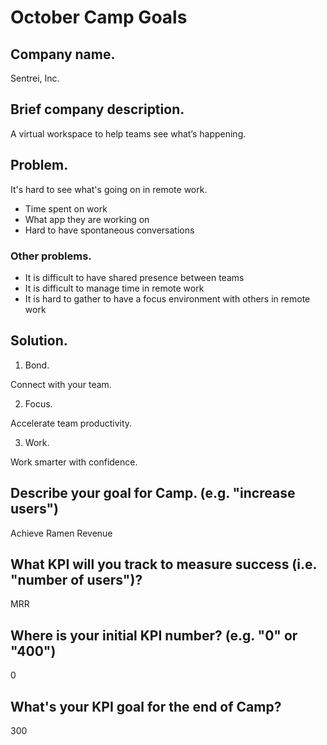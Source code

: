 # October Camp Goals

## Company name.

Sentrei, Inc.

## Brief company description.

A virtual workspace to help teams see what’s happening.

## Problem.

It's hard to see what's going on in remote work.

- Time spent on work
- What app they are working on
- Hard to have spontaneous conversations

### Other problems.

- It is difficult to have shared presence between teams
- It is difficult to manage time in remote work
- It is hard to gather to have a focus environment with others in remote work

## Solution.

1. Bond.

Connect with your team.

2. Focus.

Accelerate team productivity.

3. Work.

Work smarter with confidence.

## Describe your goal for Camp. (e.g. "increase users")

Achieve Ramen Revenue

## What KPI will you track to measure success (i.e. "number of users")?

MRR

## Where is your initial KPI number? (e.g. "0" or "400")

0

## What's your KPI goal for the end of Camp?

300
